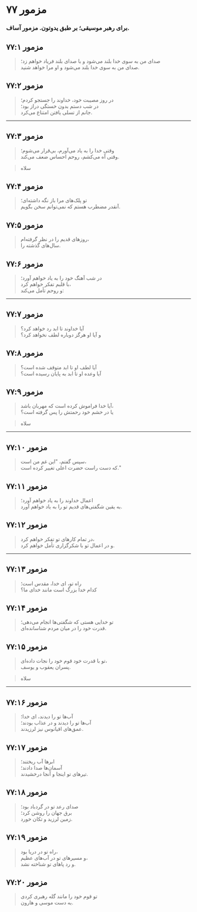 # مزمور ۷۷

### برای رهبر موسیقی؛ بر طبق یدوتون. مزمور آساف.

## مزمور ۷۷:۱

> صدای من به سوی خدا بلند می‌شود و با صدای بلند فریاد خواهم زد؛  
> صدای من به سوی خدا بلند می‌شود و او مرا خواهد شنید.

## مزمور ۷۷:۲

> در روز مصیبت خود، خداوند را جستجو کردم؛  
> در شب دستم بدون خستگی دراز بود؛  
> جانم از تسلی یافتن امتناع می‌کرد.

---

## مزمور ۷۷:۳

> وقتی خدا را به یاد می‌آورم، بی‌قرار می‌شوم؛  
> وقتی آه می‌کشم، روحم احساس ضعف می‌کند.

> سلاه

## مزمور ۷۷:۴

> تو پلک‌های مرا باز نگه داشته‌ای؛  
> آنقدر مضطرب هستم که نمی‌توانم سخن بگویم.

## مزمور ۷۷:۵

> روزهای قدیم را در نظر گرفته‌ام،  
> سال‌های گذشته را.

## مزمور ۷۷:۶

> در شب آهنگ خود را به یاد خواهم آورد؛  
> با قلبم تفکر خواهم کرد،  
> و روحم تأمل می‌کند:

---

## مزمور ۷۷:۷

> آیا خداوند تا ابد رد خواهد کرد؟  
> و آیا او هرگز دوباره لطف نخواهد کرد؟

## مزمور ۷۷:۸

> آیا لطف او تا ابد متوقف شده است؟  
> آیا وعده او تا ابد به پایان رسیده است؟

## مزمور ۷۷:۹

> آیا خدا فراموش کرده است که مهربان باشد،  
> یا در خشم خود رحمتش را پس گرفته است؟

> سلاه

---

## مزمور ۷۷:۱۰

> سپس گفتم، "این غم من است،  
> که دست راست حضرت اعلی تغییر کرده است."

## مزمور ۷۷:۱۱

> اعمال خداوند را به یاد خواهم آورد؛  
> به یقین شگفتی‌های قدیم تو را به یاد خواهم آورد.

## مزمور ۷۷:۱۲

> در تمام کارهای تو تفکر خواهم کرد،  
> و در اعمال تو با شکرگزاری تأمل خواهم کرد.

---

## مزمور ۷۷:۱۳

> راه تو، ای خدا، مقدس است؛  
> کدام خدا بزرگ است مانند خدای ما؟

## مزمور ۷۷:۱۴

> تو خدایی هستی که شگفتی‌ها انجام می‌دهی؛  
> قدرت خود را در میان مردم شناسانده‌ای.

## مزمور ۷۷:۱۵

> تو با قدرت خود قوم خود را نجات داده‌ای،  
> پسران یعقوب و یوسف.

> سلاه

---

## مزمور ۷۷:۱۶

> آب‌ها تو را دیدند، ای خدا؛  
> آب‌ها تو را دیدند و در عذاب بودند؛  
> عمق‌های اقیانوس نیز لرزیدند.

## مزمور ۷۷:۱۷

> ابرها آب ریختند؛  
> آسمان‌ها صدا دادند؛  
> تیرهای تو اینجا و آنجا درخشیدند.

## مزمور ۷۷:۱۸

> صدای رعد تو در گردباد بود؛  
> برق جهان را روشن کرد؛  
> زمین لرزید و تکان خورد.

## مزمور ۷۷:۱۹

> راه تو در دریا بود،  
> و مسیرهای تو در آب‌های عظیم،  
> و رد پاهای تو شناخته نشد.

## مزمور ۷۷:۲۰

> تو قوم خود را مانند گله رهبری کردی  
> به دست موسی و هارون.
